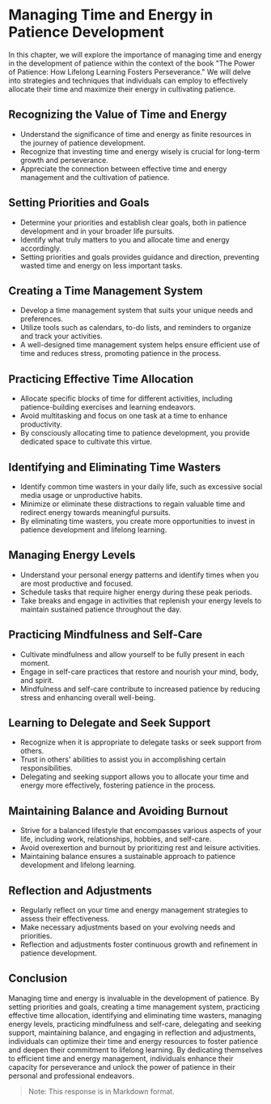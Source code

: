 Managing Time and Energy in Patience Development
=========================================================

In this chapter, we will explore the importance of managing time and energy in the development of patience within the context of the book "The Power of Patience: How Lifelong Learning Fosters Perseverance." We will delve into strategies and techniques that individuals can employ to effectively allocate their time and maximize their energy in cultivating patience.

**Recognizing the Value of Time and Energy**
--------------------------------------------

* Understand the significance of time and energy as finite resources in the journey of patience development.
* Recognize that investing time and energy wisely is crucial for long-term growth and perseverance.
* Appreciate the connection between effective time and energy management and the cultivation of patience.

**Setting Priorities and Goals**
--------------------------------

* Determine your priorities and establish clear goals, both in patience development and in your broader life pursuits.
* Identify what truly matters to you and allocate time and energy accordingly.
* Setting priorities and goals provides guidance and direction, preventing wasted time and energy on less important tasks.

**Creating a Time Management System**
-------------------------------------

* Develop a time management system that suits your unique needs and preferences.
* Utilize tools such as calendars, to-do lists, and reminders to organize and track your activities.
* A well-designed time management system helps ensure efficient use of time and reduces stress, promoting patience in the process.

**Practicing Effective Time Allocation**
----------------------------------------

* Allocate specific blocks of time for different activities, including patience-building exercises and learning endeavors.
* Avoid multitasking and focus on one task at a time to enhance productivity.
* By consciously allocating time to patience development, you provide dedicated space to cultivate this virtue.

**Identifying and Eliminating Time Wasters**
--------------------------------------------

* Identify common time wasters in your daily life, such as excessive social media usage or unproductive habits.
* Minimize or eliminate these distractions to regain valuable time and redirect energy towards meaningful pursuits.
* By eliminating time wasters, you create more opportunities to invest in patience development and lifelong learning.

**Managing Energy Levels**
--------------------------

* Understand your personal energy patterns and identify times when you are most productive and focused.
* Schedule tasks that require higher energy during these peak periods.
* Take breaks and engage in activities that replenish your energy levels to maintain sustained patience throughout the day.

**Practicing Mindfulness and Self-Care**
----------------------------------------

* Cultivate mindfulness and allow yourself to be fully present in each moment.
* Engage in self-care practices that restore and nourish your mind, body, and spirit.
* Mindfulness and self-care contribute to increased patience by reducing stress and enhancing overall well-being.

**Learning to Delegate and Seek Support**
-----------------------------------------

* Recognize when it is appropriate to delegate tasks or seek support from others.
* Trust in others' abilities to assist you in accomplishing certain responsibilities.
* Delegating and seeking support allows you to allocate your time and energy more effectively, fostering patience in the process.

**Maintaining Balance and Avoiding Burnout**
--------------------------------------------

* Strive for a balanced lifestyle that encompasses various aspects of your life, including work, relationships, hobbies, and self-care.
* Avoid overexertion and burnout by prioritizing rest and leisure activities.
* Maintaining balance ensures a sustainable approach to patience development and lifelong learning.

**Reflection and Adjustments**
------------------------------

* Regularly reflect on your time and energy management strategies to assess their effectiveness.
* Make necessary adjustments based on your evolving needs and priorities.
* Reflection and adjustments foster continuous growth and refinement in patience development.

**Conclusion**
--------------

Managing time and energy is invaluable in the development of patience. By setting priorities and goals, creating a time management system, practicing effective time allocation, identifying and eliminating time wasters, managing energy levels, practicing mindfulness and self-care, delegating and seeking support, maintaining balance, and engaging in reflection and adjustments, individuals can optimize their time and energy resources to foster patience and deepen their commitment to lifelong learning. By dedicating themselves to efficient time and energy management, individuals enhance their capacity for perseverance and unlock the power of patience in their personal and professional endeavors.
> Note: This response is in Markdown format.
